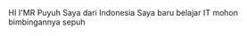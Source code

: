 HI I'MR Puyuh
Saya dari Indonesia
Saya baru belajar IT mohon bimbingannya sepuh


  

<!---
MrPuyuh/MrPuyuh is a ✨ special ✨ repository because its `README.md` (this file) appears on your GitHub profile.
You can click the Preview link to take a look at your changes.
--->
